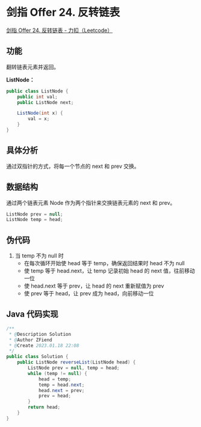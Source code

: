 # 剑指 Offer 24. 反转链表

[剑指 Offer 24. 反转链表 - 力扣（Leetcode）](https://leetcode.cn/problems/fan-zhuan-lian-biao-lcof/description/)

## 功能

翻转链表元素并返回。

**ListNode：**

```java
public class ListNode {
    public int val;
    public ListNode next;

    ListNode(int x) {
        val = x;
    }
}
```

## 具体分析

通过双指针的方式，将每一个节点的 next 和 prev 交换。

## 数据结构

通过两个链表元素 Node 作为两个指针来交换链表元素的 next 和 prev。

```java
ListNode prev = null;
ListNode temp = head;
```

## 伪代码

1. 当 temp 不为 null 时
   * 在每次循环开始使 head 等于 temp，确保返回结果时 head 不为 null
   * 使 temp 等于 head.next，让 temp 记录初始 head 的 next 值，往前移动一位
   * 使 head.next 等于 prev，让 head 的 next 重新赋值为 prev
   * 使 prev 等于 head，让 prev 成为 head，向前移动一位

## Java 代码实现

```java
/**
 * @Description Solution
 * @Author ZFiend
 * @Create 2023.01.18 22:08
 */
public class Solution {
    public ListNode reverseList(ListNode head) {
        ListNode prev = null, temp = head;
        while (temp != null) {
            head = temp;
            temp = head.next;
            head.next = prev;
            prev = head;
        }
        return head;
    }
}
```
